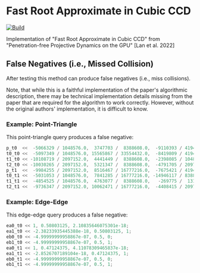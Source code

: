 # Fast Root Approximate in Cubic CCD

[![Build](https://github.com/zfergus/fast-approximate-root-ccd/actions/workflows/continuous.yml/badge.svg)](https://github.com/zfergus/fast-approximate-root-ccd/actions/workflows/continuous.yml)

Implementation of "Fast Root Approximate in Cubic CCD" from "Penetration-free Projective Dynamics on the GPU" [Lan et al. 2022]

## False Negatives (i.e., Missed Collision)

After testing this method can produce false negatives (i.e., miss collisions).

Note, that while this is a faithful implementation of the paper's algorithmic description, there may be technical implementation details missing from the paper that are required for the algorithm to work correctly. However, without the original authors' implementation, it is difficult to know.

### Example: Point-Triangle

This point-triangle query produces a false negative:
```c++
p_t0  <<  -5066329 / 1048576.0,  3747703 /  8388608.0,  -9110393 / 4194304.0;
t0_t0 <<  -5097349 / 1048576.0, 15565867 / 33554432.0,  -8419809 / 4194304.0;
t1_t0 << -10108719 / 2097152.0,  4441449 /  8388608.0,  -2398085 / 1048576.0;
t2_t0 << -10030265 / 2097152.0,  5321347 /  8388608.0,  -4791705 / 2097152.0;
p_t1  <<  -9984255 / 2097152.0,  8516467 / 16777216.0,  -7675421 / 4194304.0;
t0_t1 <<  -5031053 / 1048576.0,  7841285 / 16777216.0, -14946117 / 8388608.0;
t1_t1 <<  -4854525 / 1048576.0,  4763077 /  8388608.0,   -269775 /  131072.0;
t2_t1 <<  -9736347 / 2097152.0, 10062471 / 16777216.0,  -4408415 / 2097152.0;
```


### Example: Edge-Edge

This edge-edge query produces a false negative:
```c++
ea0_t0 << 1, 0.50803125, 2.10835646075301e-18;
ea1_t0 << -2.38233935445388e-18, 0.50803125, 1;
eb0_t0 << -4.99999999958867e-07, 0.5, 0;
eb1_t0 << -4.99999999958867e-07, 0.5, 1;
ea0_t1 << 1, 0.47124375, 4.11078309465837e-18;
ea1_t1 << -2.8526707189104e-18, 0.47124375, 1;
eb0_t1 << -4.99999999958867e-07, 0.5, 0;
eb1_t1 << -4.99999999958867e-07, 0.5, 1;
```
